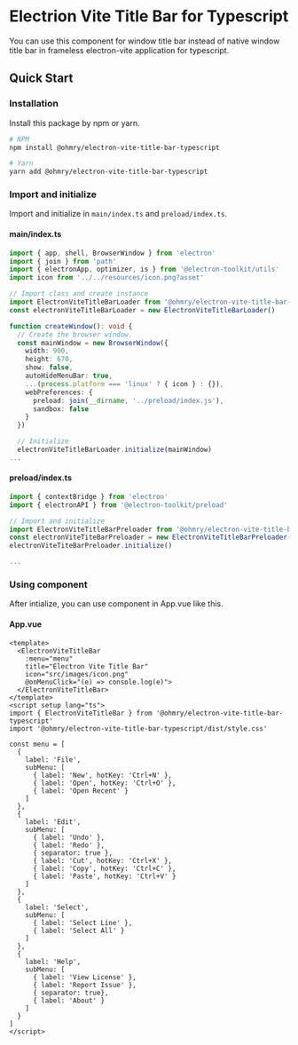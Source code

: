 # Electrion Vite Title Bar for Typescript
You can use this component for window title bar instead of native window title bar in frameless electron-vite application for typescript.

## Quick Start
### Installation
Install this package by npm or yarn.
```bash
# NPM
npm install @ohmry/electron-vite-title-bar-typescript

# Yarn
yarn add @ohmry/electron-vite-title-bar-typescript
```

### Import and initialize
Import and initialize in `main/index.ts` and `preload/index.ts`.
#### main/index.ts
```typescript
import { app, shell, BrowserWindow } from 'electron'
import { join } from 'path'
import { electronApp, optimizer, is } from '@electron-toolkit/utils'
import icon from '../../resources/icon.png?asset'

// Import class and create instance
import ElectronViteTitleBarLoader from '@ohmry/electron-vite-title-bar-typescript/loader'
const electronViteTitleBarLoader = new ElectronViteTitleBarLoader()

function createWindow(): void {
  // Create the browser window.
  const mainWindow = new BrowserWindow({
    width: 900,
    height: 670,
    show: false,
    autoHideMenuBar: true,
    ...(process.platform === 'linux' ? { icon } : {}),
    webPreferences: {
      preload: join(__dirname, '../preload/index.js'),
      sandbox: false
    }
  })

  // Initialize
  electronViteTitleBarLoader.initialize(mainWindow)
...
```

#### preload/index.ts
```typescript
import { contextBridge } from 'electron'
import { electronAPI } from '@electron-toolkit/preload'

// Import and initialize
import ElectronViteTitleBarPreloader from '@ohmry/electron-vite-title-bar-typescript/preloader'
const electronViteTiteBarPreloader = new ElectronViteTitleBarPreloader()
electronViteTiteBarPreloader.initialize()

...
```

### Using component
After intialize, you can use component in App.vue like this.
#### App.vue
```Vue
<template>
  <ElectronViteTitleBar
    :menu="menu"
    title="Electron Vite Title Bar"
    icon="src/images/icon.png"
    @onMenuClick="(e) => console.log(e)">
  </ElectronViteTitleBar>
</template>
<script setup lang="ts">
import { ElectronViteTitleBar } from '@ohmry/electron-vite-title-bar-typescript'
import '@ohmry/electron-vite-title-bar-typescript/dist/style.css'

const menu = [
  {
    label: 'File',
    subMenu: [
      { label: 'New', hotKey: 'Ctrl+N' },
      { label: 'Open', hotKey: 'Ctrl+O' },
      { label: 'Open Recent' }
    ]
  },
  {
    label: 'Edit',
    subMenu: [
      { label: 'Undo' },
      { label: 'Redo' },
      { separator: true },
      { label: 'Cut', hotKey: 'Ctrl+X' },
      { label: 'Copy', hotKey: 'Ctrl+C' },
      { label: 'Paste', hotKey: 'Ctrl+V' }
    ]
  },
  {
    label: 'Select',
    subMenu: [
      { label: 'Select Line' },
      { label: 'Select All' }
    ]
  },
  {
    label: 'Help',
    subMenu: [
      { label: 'View License' },
      { label: 'Report Issue' },
      { separator: true},
      { label: 'About' }
    ]
  }
]
</script>
```
